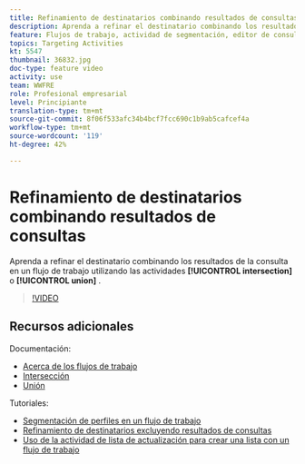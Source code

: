 ```yaml
---
title: Refinamiento de destinatarios combinando resultados de consultas
description: Aprenda a refinar el destinatario combinando los resultados de la consulta en un flujo de trabajo mediante la intersección o las actividades de unión.
feature: Flujos de trabajo, actividad de segmentación, editor de consultas
topics: Targeting Activities
kt: 5547
thumbnail: 36832.jpg
doc-type: feature video
activity: use
team: WWFRE
role: Profesional empresarial
level: Principiante
translation-type: tm+mt
source-git-commit: 8f06f533afc34b4bcf7fcc690c1b9ab5cafcef4a
workflow-type: tm+mt
source-wordcount: '119'
ht-degree: 42%

---
```



# Refinamiento de destinatarios combinando resultados de consultas

Aprenda a refinar el destinatario combinando los resultados de la consulta en un flujo de trabajo utilizando las actividades **[!UICONTROL intersection]** o **[!UICONTROL union]** .

>[!VIDEO](https://video.tv.adobe.com/v/36832?quality=12)

## Recursos adicionales

Documentación:

* [Acerca de los flujos de trabajo](https://docs.adobe.com/content/help/es-ES/campaign-classic/using/automating-with-workflows/introduction/about-workflows.html)
* [Intersección](https://docs.adobe.com/content/help/en/campaign-classic/using/automating-with-workflows/targeting-activities/intersection.html)
* [Unión](https://docs.adobe.com/content/help/en/campaign-classic/using/automating-with-workflows/targeting-activities/union.html)

Tutoriales:

* [Segmentación de perfiles en un flujo de trabajo](/help/getting-started/targeting-profiles-in-a-workflow.md)
* [Refinamiento de destinatarios excluyendo resultados de consultas](/help/automating-with-workflows/refining-targets-by-excluding-query-results.md)
* [Uso de la actividad de lista de actualización para crear una lista con un flujo de trabajo](/help/automating-with-workflows/using-the-update-list-activity.md)
